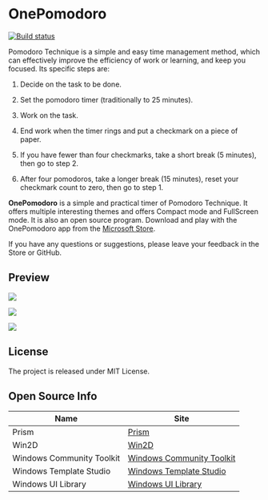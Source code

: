 # OnePomodoro

[![Build status](https://build.appcenter.ms/v0.1/apps/575beba1-9e41-4128-b6ff-135ef2d3c77b/branches/master/badge)](https://appcenter.ms)

Pomodoro Technique is a simple and easy time management method, which can effectively improve the efficiency of work or learning, and keep you focused. Its specific steps are:


1. Decide on the task to be done.

2. Set the pomodoro timer (traditionally to 25 minutes).

3. Work on the task.

4. End work when the timer rings and put a checkmark on a piece of paper.

5. If you have fewer than four checkmarks, take a short break (5 minutes), then go to step 2.

6. After four pomodoros, take a longer break (15 minutes), reset your checkmark count to zero, then go to step 1.

**OnePomodoro** is a simple and practical timer of Pomodoro Technique. It offers multiple interesting themes and offers Compact mode and FullScreen mode. It is also an open source program. 
Download and play with the OnePomodoro app from the [Microsoft Store](https://www.microsoft.com/zh-cn/p/onepomodoro/9nxpdp9gg880?activetab=pivot:overviewtab).


If you have any questions or suggestions, please leave your feedback in the Store or GitHub.


## Preview

![](https://raw.githubusercontent.com/DinoChan/OnePomodoro/master/TheFirst.png?_sm_au_=iVVWJ65DN15Rbq16)

![](https://raw.githubusercontent.com/DinoChan/OnePomodoro/master/Gradients.png?_sm_au_=iVVWJ65DN15Rbq16)

![](https://raw.githubusercontent.com/DinoChan/OnePomodoro/master/GradientsWithBlend.gif?_sm_au_=iVVsWSPq4vSjMZq6)

## License

The project is released under MIT License.



## Open Source Info

| Name                      | Site                                                         |
| ------------------------- | ------------------------------------------------------------ |
| Prism                     | [Prism](https://github.com/PrismLibrary/Prism)               |
| Win2D                     | [Win2D](https://github.com/microsoft/Win2D)                  |
| Windows Community Toolkit | [Windows Community Toolkit](https://github.com/windows-toolkit/WindowsCommunityToolkit) |
| Windows Template Studio   | [Windows Template Studio](https://github.com/microsoft/WindowsTemplateStudio) |
| Windows UI Library        | [Windows UI Library](https://github.com/microsoft/microsoft-ui-xaml) |

